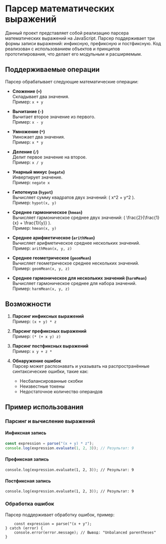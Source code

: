 # Парсер математических выражений

Данный проект представляет собой реализацию парсера математических выражений на JavaScript. Парсер поддерживает три формы записи выражений: инфиксную, префиксную и постфиксную. Код реализован с использованием объектов и принципов прототипирования, что делает его модульным и расширяемым.

## Поддерживаемые операции

Парсер обрабатывает следующие математические операции:

- **Сложение (`+`)**  
  Складывает два значения.  
  Пример: `x + y`

- **Вычитание (`-`)**  
  Вычитает второе значение из первого.  
  Пример: `x - y`

- **Умножение (`*`)**  
  Умножает два значения.  
  Пример: `x * y`

- **Деление (`/`)**  
  Делит первое значение на второе.  
  Пример: `x / y`

- **Унарный минус (`negate`)**  
  Инвертирует значение.  
  Пример: `negate x`

- **Гипотенуза (`hypot`)**  
  Вычисляет сумму квадратов двух значений: \( x^2 + y^2 \).  
  Пример: `hypot(x, y)`

- **Среднее гармоническое (`hmean`)**  
  Вычисляет гармоническое среднее двух значений: \( \frac{2}{\frac{1}{x} + \frac{1}{y}} \).  
  Пример: `hmean(x, y)`

- **Среднее арифметическое (`arithMean`)**  
  Вычисляет арифметическое среднее нескольких значений.  
  Пример: `arithMean(x, y, z)`

- **Среднее геометрическое (`geomMean`)**  
  Вычисляет геометрическое среднее нескольких значений.  
  Пример: `geomMean(x, y, z)`

- **Среднее гармоническое для нескольких значений (`harmMean`)**  
  Вычисляет гармоническое среднее для набора значений.  
  Пример: `harmMean(x, y, z)`

## Возможности

1. **Парсинг инфиксных выражений**  
   Пример: `(x + y) * z`

2. **Парсинг префиксных выражений**  
   Пример: `(* (+ x y) z)`

3. **Парсинг постфиксных выражений**  
   Пример: `x y + z *`

4. **Обнаружение ошибок**  
   Парсер может распознавать и указывать на распространённые синтаксические ошибки, такие как:
   - Несбалансированные скобки
   - Неизвестные токены
   - Недостаточное количество операндов

## Пример использования

### Парсинг и вычисление выражений

#### Инфиксная запись
```javascript
const expression = parse("(x + y) * z");
console.log(expression.evaluate(1, 2, 3)); // Результат: 9
```

#### Префиксная запись
```const expression = parsePrefix("(* (+ x y) z)");
console.log(expression.evaluate(1, 2, 3)); // Результат: 9
```

#### Постфиксная запись
```const expression = parsePostfix("x y + z *");
console.log(expression.evaluate(1, 2, 3)); // Результат: 9
```

### Обработка ошибок
Парсер поддерживает обработку ошибок, пример:
```try {
    const expression = parse("(x + y");
} catch (error) {
    console.error(error.message); // Вывод: "Unbalanced parentheses"
}
```



